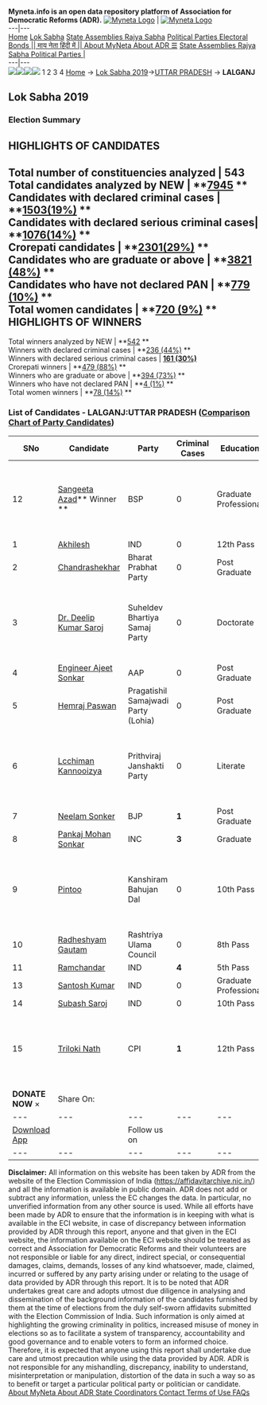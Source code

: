 **Myneta.info is an open data repository platform of Association for Democratic Reforms (ADR).**
[![Myneta Logo](https://www.myneta.info/lib/img/myneta-logo.png)](https://www.myneta.info/) | [![Myneta Logo](https://www.myneta.info/lib/img/adr-logo.png)](https://adrindia.org)  
---|---  
[Home](https://www.myneta.info/) [Lok Sabha](https://www.myneta.info/#ls "Lok Sabha") [ State Assemblies ](https://www.myneta.info/#sa "State Assemblies") [Rajya Sabha](https://www.myneta.info/#rs "Rajya Sabha") [Political Parties ](https://www.myneta.info/party "Political Parties") [ Electoral Bonds ](https://www.myneta.info/electoral_bonds "Electoral Bonds") [ || माय नेता हिंदी में || ](https://translate.google.co.in/translate?prev=hp&hl=en&js=y&u=www.myneta.info&sl=en&tl=hi&history_state0=) [ About MyNeta ](https://adrindia.org/content/about-myneta) [ About ADR ](https://adrindia.org/about-adr/who-we-are) [☰](javascript:void\(0\))
[ State Assemblies ](https://www.myneta.info/#sa "State Assemblies") [ Rajya Sabha ](https://www.myneta.info/#rs "Rajya Sabha") [ Political Parties ](https://www.myneta.info/party "Political Parties")
|   
---|---  
![](https://www.myneta.info/lib/img/banner/banner-1.png)![](https://www.myneta.info/lib/img/banner/banner-2.png)![](https://www.myneta.info/lib/img/banner/banner-3.png)![](https://www.myneta.info/lib/img/banner/banner-4.png)
1  2  3  4 
[Home](https://www.myneta.info/) → [Lok Sabha 2019](https://www.myneta.info/LokSabha2019/)→[UTTAR PRADESH](https://www.myneta.info/LokSabha2019/index.php?action=show_constituencies&state_id=57) → **LALGANJ**
### 
## Lok Sabha 2019
###  Election Summary 
HIGHLIGHTS OF CANDIDATES  
---  
Total number of constituencies analyzed |  543   
Total candidates analyzed by NEW | **[7945](https://www.myneta.info/LokSabha2019/index.php?action=summary&subAction=candidates_analyzed&sort=candidate#summary) **  
Candidates with declared criminal cases | **[1503(19%)](https://www.myneta.info/LokSabha2019/index.php?action=summary&subAction=crime&sort=candidate#summary) **  
Candidates with declared serious criminal cases| **[1076(14%)](https://www.myneta.info/LokSabha2019/index.php?action=summary&subAction=serious_crime&sort=candidate#summary) **  
Crorepati candidates | **[2301(29%)](https://www.myneta.info/LokSabha2019/index.php?action=summary&subAction=crorepati&sort=candidate#summary) **  
Candidates who are graduate or above | **[3821 (48%)](https://www.myneta.info/LokSabha2019/index.php?action=summary&subAction=education&sort=candidate#summary) **  
Candidates who have not declared PAN | **[779 (10%)](https://www.myneta.info/LokSabha2019/index.php?action=summary&subAction=without_pan&sort=candidate#summary) **  
Total women candidates | **[720 (9%)](https://www.myneta.info/LokSabha2019/index.php?action=summary&subAction=women_candidate&sort=candidate#summary) **  
HIGHLIGHTS OF WINNERS  
---  
Total winners analyzed by NEW | **[542](https://www.myneta.info/LokSabha2019/index.php?action=summary&subAction=winner_analyzed&sort=candidate#summary) **  
Winners with declared criminal cases | **[236 (44%)](https://www.myneta.info/LokSabha2019/index.php?action=summary&subAction=winner_crime&sort=candidate#summary) **  
Winners with declared serious criminal cases | **[161 (30%)](https://www.myneta.info/LokSabha2019/index.php?action=summary&subAction=winner_serious_crime&sort=candidate#summary)**  
Crorepati winners | **[479 (88%)](https://www.myneta.info/LokSabha2019/index.php?action=summary&subAction=winner_crorepati&sort=candidate#summary) **  
Winners who are graduate or above | **[394 (73%)](https://www.myneta.info/LokSabha2019/index.php?action=summary&subAction=winner_education&sort=candidate#summary) **  
Winners who have not declared PAN | **[4 (1%)](https://www.myneta.info/LokSabha2019/index.php?action=summary&subAction=winner_without_pan&sort=candidate#summary) **  
Total women winners | **[78 (14%)](https://www.myneta.info/LokSabha2019/index.php?action=summary&subAction=winner_women&sort=candidate#summary) **  
### List of Candidates - LALGANJ:UTTAR PRADESH ([Comparison Chart of Party Candidates](https://www.myneta.info/LokSabha2019/comparisonchart.php?constituency_id=934))
SNo | Candidate| Party| Criminal Cases| Education| Age| Total Assets| Liabilities  
---|---|---|---|---|---|---|---  
12  | [Sangeeta Azad](https://www.myneta.info/LokSabha2019/candidate.php?candidate_id=12388)** Winner ** | BSP | 0 | Graduate Professional| 44 | ![](https://myneta.info/image_v2.php?myneta_folder=LokSabha2019&candidate_id=12388&col=ta) | ![](https://myneta.info/image_v2.php?myneta_folder=LokSabha2019&candidate_id=12388&col=lia)  
1  | [Akhilesh](https://www.myneta.info/LokSabha2019/candidate.php?candidate_id=12561) | IND | 0 | 12th Pass| 43 | Rs 85,000 ~ 85 Thou+ | Rs 0 ~   
2  | [Chandrashekhar](https://www.myneta.info/LokSabha2019/candidate.php?candidate_id=13617) | Bharat Prabhat Party | 0 | Post Graduate| 48 | Rs 21,86,000 ~ 21 Lacs+ | Rs 0 ~   
3  | [Dr. Deelip Kumar Saroj](https://www.myneta.info/LokSabha2019/candidate.php?candidate_id=12566) | Suheldev Bhartiya Samaj Party | 0 | Doctorate| 45 | ![](https://myneta.info/image_v2.php?myneta_folder=LokSabha2019&candidate_id=12566&col=ta) | ![](https://myneta.info/image_v2.php?myneta_folder=LokSabha2019&candidate_id=12566&col=lia)  
4  | [Engineer Ajeet Sonkar](https://www.myneta.info/LokSabha2019/candidate.php?candidate_id=12568) | AAP | 0 | Post Graduate| 34 | Rs 2,80,000 ~ 2 Lacs+ | Rs 0 ~   
5  | [Hemraj Paswan](https://www.myneta.info/LokSabha2019/candidate.php?candidate_id=12562) | Pragatishil Samajwadi Party (Lohia) | 0 | Post Graduate| 66 | Rs 1,35,37,434 ~ 1 Crore+ | Rs 0 ~   
6  | [Lcchiman Kannooizya](https://www.myneta.info/LokSabha2019/candidate.php?candidate_id=12564) | Prithviraj Janshakti Party | 0 | Literate| 65 | ![](https://myneta.info/image_v2.php?myneta_folder=LokSabha2019&candidate_id=12564&col=ta) | ![](https://myneta.info/image_v2.php?myneta_folder=LokSabha2019&candidate_id=12564&col=lia)  
7  | [Neelam Sonker](https://www.myneta.info/LokSabha2019/candidate.php?candidate_id=12390) | BJP | **1** | Post Graduate| 43 | Rs 4,66,88,371 ~ 4 Crore+ | Rs 45,50,000 ~ 45 Lacs+  
8  | [Pankaj Mohan Sonkar](https://www.myneta.info/LokSabha2019/candidate.php?candidate_id=12389) | INC | **3** | Graduate| 29 | Rs 46,15,570 ~ 46 Lacs+ | Rs 17,43,219 ~ 17 Lacs+  
9  | [Pintoo](https://www.myneta.info/LokSabha2019/candidate.php?candidate_id=12563) | Kanshiram Bahujan Dal | 0 | 10th Pass| 44 | ![](https://myneta.info/image_v2.php?myneta_folder=LokSabha2019&candidate_id=12563&col=ta) | ![](https://myneta.info/image_v2.php?myneta_folder=LokSabha2019&candidate_id=12563&col=lia)  
10  | [Radheshyam Gautam](https://www.myneta.info/LokSabha2019/candidate.php?candidate_id=12565) | Rashtriya Ulama Council | 0 | 8th Pass| 40 | Rs 5,04,000 ~ 5 Lacs+ | Rs 0 ~   
11  | [Ramchandar](https://www.myneta.info/LokSabha2019/candidate.php?candidate_id=12392) | IND | **4** | 5th Pass| 48 | Rs 46,05,000 ~ 46 Lacs+ | Rs 0 ~   
13  | [Santosh Kumar](https://www.myneta.info/LokSabha2019/candidate.php?candidate_id=13618) | IND | 0 | Graduate Professional| 32 | Rs 1,16,443 ~ 1 Lacs+ | Rs 0 ~   
14  | [Subash Saroj](https://www.myneta.info/LokSabha2019/candidate.php?candidate_id=12567) | IND | 0 | 10th Pass| 45 | Rs 5,37,800 ~ 5 Lacs+ | Rs 0 ~   
15  | [Triloki Nath](https://www.myneta.info/LokSabha2019/candidate.php?candidate_id=12391) | CPI | **1** | 12th Pass| 62 | ![](https://myneta.info/image_v2.php?myneta_folder=LokSabha2019&candidate_id=12391&col=ta) | ![](https://myneta.info/image_v2.php?myneta_folder=LokSabha2019&candidate_id=12391&col=lia)  
|  **DONATE NOW** × |  Share On:  | [](https://api.whatsapp.com/send?text=https%3A%2F%2Fmyneta.info%2Fpunjab2022%2Findex.php%3Faction%3Dshow_constituencies%26state_id%3D19) | [](https://www.facebook.com/sharer/sharer.php?u=https%3A%2F%2Fmyneta.info%2Fpunjab2022%2Findex.php%3Faction%3Dshow_constituencies%26state_id%3D19) | [](https://twitter.com/share?url=https%3A%2F%2Fmyneta.info%2Fpunjab2022%2Findex.php%3Faction%3Dshow_constituencies%26state_id%3D19)  
---|---|---|---|---  
| [ Download App ](https://play.google.com/store/apps/details?id=com.webrosoft.myneta1&pcampaignid=pcampaignidMKT-Other-global-all-co-prtnr-py-PartBadge-Mar2515-1) | [](https://play.google.com/store/apps/details?id=com.webrosoft.myneta1&pcampaignid=pcampaignidMKT-Other-global-all-co-prtnr-py-PartBadge-Mar2515-1) |  Follow us on  | [](https://www.facebook.com/adrindia.org/) | [](https://twitter.com/adrspeaks) | [](https://groups.google.com/g/national-election-watch?hl=en&pli=1) | [](https://www.instagram.com/adrspeaks/) | [](https://www.youtube.com/user/adrspeaks) | [](https://sharechat.com/profile/adrspeaks)  
---|---|---|---|---|---|---|---|---  
**Disclaimer:** All information on this website has been taken by ADR from the website of the Election Commission of India (https://affidavitarchive.nic.in/) and all the information is available in public domain. ADR does not add or subtract any information, unless the EC changes the data. In particular, no unverified information from any other source is used. While all efforts have been made by ADR to ensure that the information is in keeping with what is available in the ECI website, in case of discrepancy between information provided by ADR through this report, anyone and that given in the ECI website, the information available on the ECI website should be treated as correct and Association for Democratic Reforms and their volunteers are not responsible or liable for any direct, indirect special, or consequential damages, claims, demands, losses of any kind whatsoever, made, claimed, incurred or suffered by any party arising under or relating to the usage of data provided by ADR through this report. It is to be noted that ADR undertakes great care and adopts utmost due diligence in analysing and dissemination of the background information of the candidates furnished by them at the time of elections from the duly self-sworn affidavits submitted with the Election Commission of India. Such information is only aimed at highlighting the growing criminality in politics, increased misuse of money in elections so as to facilitate a system of transparency, accountability and good governance and to enable voters to form an informed choice. Therefore, it is expected that anyone using this report shall undertake due care and utmost precaution while using the data provided by ADR. ADR is not responsible for any mishandling, discrepancy, inability to understand, misinterpretation or manipulation, distortion of the data in such a way so as to benefit or target a particular political party or politician or candidate. 
[ About MyNeta ](https://adrindia.org/content/about-myneta) [ About ADR ](https://adrindia.org/about-adr/who-we-are) [ State Coordinators ](https://adrindia.org/about-adr/state-coordinators) [ Contact ](https://adrindia.org/contact-us) [ Terms of Use ](https://adrindia.org/content/adr-terms-use) [ FAQs ](https://adrindia.org/content/faqs)
